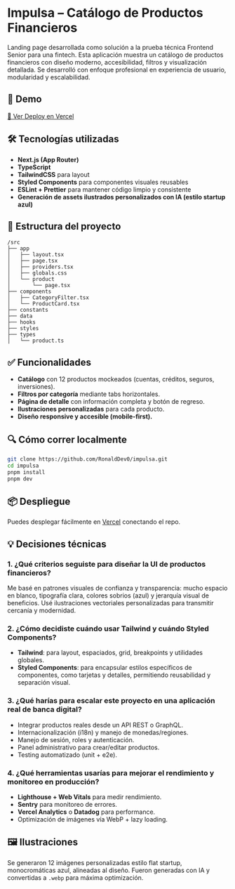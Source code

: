 # Impulsa – Catálogo de Productos Financieros

Landing page desarrollada como solución a la prueba técnica Frontend Senior para una fintech. Esta aplicación muestra un catálogo de productos financieros con diseño moderno, accesibilidad, filtros y visualización detallada. Se desarrolló con enfoque profesional en experiencia de usuario, modularidad y escalabilidad.

## 🚀 Demo

[🔗 Ver Deploy en Vercel](https://impulsa-gray.vercel.app/)

## 🛠️ Tecnologías utilizadas

- **Next.js (App Router)**
- **TypeScript**
- **TailwindCSS** para layout
- **Styled Components** para componentes visuales reusables
- **ESLint + Prettier** para mantener código limpio y consistente
- **Generación de assets ilustrados personalizados con IA (estilo startup azul)**

## 📂 Estructura del proyecto

```
/src
├── app
│   ├── layout.tsx
│   ├── page.tsx
│   ├── providers.tsx
│   ├── globals.css
│   └── product
│       └── page.tsx
├── components
│   ├── CategoryFilter.tsx
│   └── ProductCard.tsx
├── constants
├── data
├── hooks
├── styles
├── types
│   └── product.ts
```

## ✅ Funcionalidades

- **Catálogo** con 12 productos mockeados (cuentas, créditos, seguros, inversiones).
- **Filtros por categoría** mediante tabs horizontales.
- **Página de detalle** con información completa y botón de regreso.
- **Ilustraciones personalizadas** para cada producto.
- **Diseño responsive y accesible (mobile-first).**

## 🔍 Cómo correr localmente

```bash
git clone https://github.com/RonaldDev0/impulsa.git
cd impulsa
pnpm install
pnpm dev
```

## 📦 Despliegue

Puedes desplegar fácilmente en [Vercel](https://vercel.com) conectando el repo.

## 💡 Decisiones técnicas

### 1. ¿Qué criterios seguiste para diseñar la UI de productos financieros?

Me basé en patrones visuales de confianza y transparencia: mucho espacio en blanco, tipografía clara, colores sobrios (azul) y jerarquía visual de beneficios. Usé ilustraciones vectoriales personalizadas para transmitir cercanía y modernidad.

### 2. ¿Cómo decidiste cuándo usar Tailwind y cuándo Styled Components?

- **Tailwind**: para layout, espaciados, grid, breakpoints y utilidades globales.
- **Styled Components**: para encapsular estilos específicos de componentes, como tarjetas y detalles, permitiendo reusabilidad y separación visual.

### 3. ¿Qué harías para escalar este proyecto en una aplicación real de banca digital?

- Integrar productos reales desde un API REST o GraphQL.
- Internacionalización (i18n) y manejo de monedas/regiones.
- Manejo de sesión, roles y autenticación.
- Panel administrativo para crear/editar productos.
- Testing automatizado (unit + e2e).

### 4. ¿Qué herramientas usarías para mejorar el rendimiento y monitoreo en producción?

- **Lighthouse + Web Vitals** para medir rendimiento.
- **Sentry** para monitoreo de errores.
- **Vercel Analytics** o **Datadog** para performance.
- Optimización de imágenes vía WebP + lazy loading.

## 🖼️ Ilustraciones

Se generaron 12 imágenes personalizadas estilo flat startup, monocromáticas azul, alineadas al diseño. Fueron generadas con IA y convertidas a `.webp` para máxima optimización.

